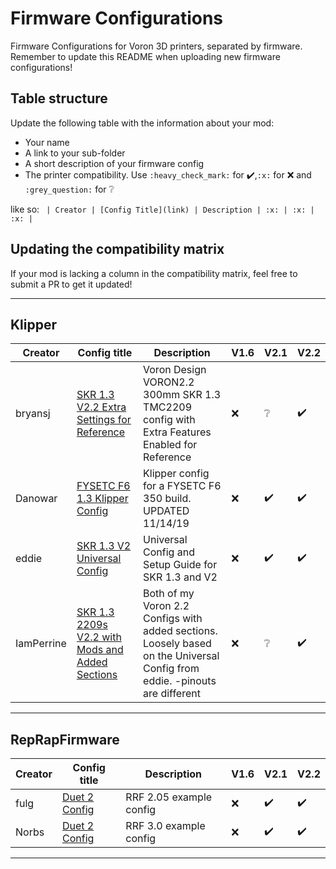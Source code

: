 # Firmware Configurations

Firmware Configurations for Voron 3D printers, separated by firmware.
Remember to update this README when uploading new firmware configurations!

## Table structure

Update the following table with the information about your mod:
- Your name
- A link to your sub-folder
- A short description of your firmware config
- The printer compatibility. Use `:heavy_check_mark:` for :heavy_check_mark:,`:x:` for :x: and `:grey_question:` for :grey_question:

like so:
`
| Creator | [Config Title](link) | Description | :x: | :x: | :x: |`

## Updating the compatibility matrix

If your mod is lacking a column in the compatibility matrix, feel free to submit a PR to get it updated!

---

## Klipper

| Creator | Config title | Description | V1.6 | V2.1 | V2.2 |
|---------|--------------|-------------|------|------|------|
| bryansj  | [SKR 1.3 V2.2 Extra Settings for Reference](./klipper/bryansj) | Voron Design VORON2.2 300mm SKR 1.3 TMC2209 config with Extra Features Enabled for Reference | :x: | :grey_question: | :heavy_check_mark: |
| Danowar  | [FYSETC F6 1.3 Klipper Config](./klipper/Danowar/FYSETC_F6_V1.3_Klipper_Config) | Klipper config for a FYSETC F6 350 build. UPDATED 11/14/19 | :x: | :heavy_check_mark: | :heavy_check_mark: |
| eddie  | [SKR 1.3 V2 Universal Config](./klipper/eddie) | Universal Config and Setup Guide for SKR 1.3 and V2 | :x: | :heavy_check_mark: | :heavy_check_mark: |
| IamPerrine  | [SKR 1.3 2209s V2.2 with Mods and Added Sections](./klipper/IamPerrine) | Both of my Voron 2.2 Configs with added sections. Loosely based on the Universal Config from eddie. -pinouts are different | :x: | :grey_question: | :heavy_check_mark: |
---

## RepRapFirmware

| Creator | Config title | Description | V1.6 | V2.1 | V2.2 |
|---------|--------------|-------------|------|------|------|
| fulg | [Duet 2 Config](./reprapfirmware/fulg) | RRF 2.05 example config | :x: | :heavy_check_mark: | :heavy_check_mark: |
| Norbs | [Duet 2 Config](./reprapfirmware/Norbs) | RRF 3.0 example config | :x: | :heavy_check_mark: | :heavy_check_mark: |

---
